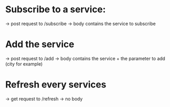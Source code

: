 # Subscribe to a service:

-> post request to /subscribe
-> body contains the service to subscribe

# Add the service

-> post request to /add
-> body contains the service + the parameter to add (city for example)

# Refresh every services

-> get request to /refresh
-> no body
